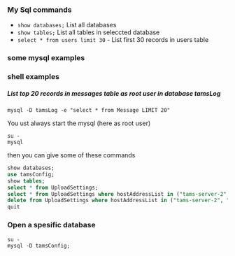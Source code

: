 ### My Sql commands

- `show databases;` List all databases
- `show tables;` List all tables in seleccted database
- `select * from users limit 30` - List first 30 records in users table

### some mysql examples
### shell examples

##### List top 20 records in messages table as root user in database tamsLog
```shell
mysql -D tamsLog -e "select * from Message LIMIT 20"
```


You ust always start the mysql (here as root user)
```shell
su -
mysql
```

then you can give some of these commands
```sql
show databases;
use tamsConfig;
show tables;
select * from UploadSettings;
select * from UploadSettings where hostAddressList in ("tams-server-2", "tams-server-amhs-3");
delete from UploadSettings where hostAddressList in ("tams-server-2", "tams-server-amhs-3");
quit
```

### Open a spesific database
```shell
su -
mysql -D tamsConfig;
```

